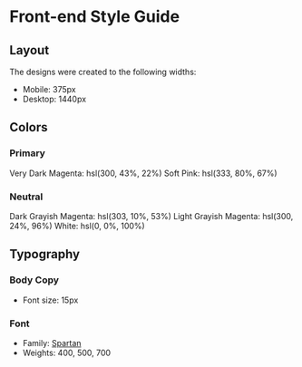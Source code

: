 # Front-end Style Guide
## Layout
The designs were created to the following widths:
- Mobile: 375px
- Desktop: 1440px
## Colors
### Primary
Very Dark Magenta: hsl(300, 43%, 22%)
Soft Pink: hsl(333, 80%, 67%)
### Neutral
Dark Grayish Magenta: hsl(303, 10%, 53%)
Light Grayish Magenta: hsl(300, 24%, 96%)
White: hsl(0, 0%, 100%)
## Typography
### Body Copy
- Font size: 15px
### Font
- Family: [Spartan](https://fonts.google.com/specimen/Spartan)
- Weights: 400, 500, 700
